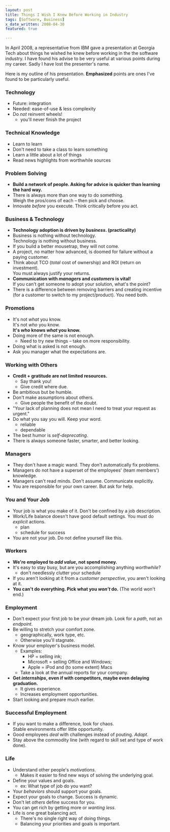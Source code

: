 ```yaml
---
layout: post
title: Things I Wish I Knew Before Working in Industry
tags: [Software, Business]
x_date_written: 2008-04-30
featured: true

---
```


In April 2008, a representative from IBM gave a presentation at Georgia
Tech about things he wished he knew before working in the the software
industry. I have found his advise to be very useful at various points during
my career. Sadly I have lost the presenter's name.

Here is my outline of his presentation. **Emphasized** points are ones I've found
to be particularly useful.

### Technology

* Future: integration
* Needed: ease-of-use & less complexity
* Do *not* reinvent wheels!
    * you'll never finish the project


### Technical Knowledge

* Learn to learn
* Don't need to take a class to learn something
* Learn a little about a lot of things
* Read news highlights from worthwhile sources

### Problem Solving

* **Build a network of people. Asking for advice is quicker than learning the hard way.**
* There is always more than one way to do something.  
  Weigh the pros/cons of each – then pick and choose.
* Innovate *before* you execute. Think critically before you act.

### Business & Technology

* **Technology adoption is driven by *business*. (practicality)**
* Business is nothing without technology.  
  Technology is nothing without business.
* If you build a better mousetrap, they will not come.
* A project, no matter how advanced, is doomed for failure without a paying customer.
* Think about TCO (*total* cost of ownership) and ROI (return on investment).  
  You must always justify your returns.
* **Communication with *managers* and *customers* is vital!**  
  If you can't get someone to adopt your solution, what's the point?
* There is a difference between removing barriers and creating incentive (for a customer to switch to my project/product). You need both.

### Promotions

* It's not *what* you know.  
  It's not *who* you know.  
  **It's *who* knows *what* you know.**
* Doing more of the same is not enough.
    * Need to try new things – take on more responsibility.
* Doing what is asked is not enough.
* Ask you manager what the expectations are.

### Working with Others

* **Credit + gratitude are not limited resources.**
    * Say thank you!
    * Give credit where due.
* Be ambitious but be humble.
* Don't make assumptions about others.
    * Give people the benefit of the doubt.
* "Your lack of planning does not mean I need to treat your request as urgent."
* Do what you say you will. Keep your word.
    * reliable
    * dependable
* The best humor is *self-deprecating*.
* There is always someone faster, smarter, and better looking.

### Managers

* They don't have a magic wand. They don't automatically fix problems.
* Managers do not have a superset of the employees' (team members') knowledge.
* Managers can't read minds. Don't assume. Communicate explicitly.
* You are responsible for your own career. But ask for help.

### You and Your Job

* Your job is what you make of it. Don't be confined by a job description.
* Work/Life balance doesn't have good default settings. You must do *explicit* actions.
    * plan
    * schedule for success
* You are not your job. Do not define yourself like this.

### Workers

* **We're employed to *add value*, not spend money.**
* It's easy to stay busy, but are you accomplishing anything *worthwhile*?
    * don't needlessly clutter your schedule
* If you aren't looking at it from a *customer perspective*, you aren't looking at it.
* **You can't do everything. Pick what you *won't* do.** (The world won't end.)

### Employment

* Don't expect your first job to be your dream job. Look for a *path*, not an *endpoint*.
* Be willing to stretch your comfort zone.
    * geographically, work type, etc.
    * Otherwise you'll stagnate.
* Know your employer's business model.
    * Examples:
        * HP = selling ink;
        * Microsoft = selling Office and Windows;
        * Apple = iPod and (to some extent) Macs
    * Take a look at the annual reports for your company.
* **Get *internships*, even if with competitors, maybe even delaying graduation.**
    * It gives experience.
    * Increases employment opportunities.
* Start looking and prepare much earlier.

### Successful Employment

* If you want to make a difference, look for chaos.  
  Stable environments offer little opportunity.
* Good employees *deal* with challenges instead of pouting. *Adapt*.
* Stay above the commodity line (with regard to skill set and type of work done).

### Life

* Understand other people's *motivations*.
    * Makes it easier to find new ways of solving the underlying goal.
* Define your values and goals.
    * ex: What type of job do you want?
* Your *behaviors* should support your goals.
* Expect your goals to change. Success is dynamic.
* Don't let *others* define success for you.
* You can get rich by getting more or *wanting less*.
* Life is one great balancing act.
    * There's no single right way of doing things.
    * Balancing your priorities and goals is important.

